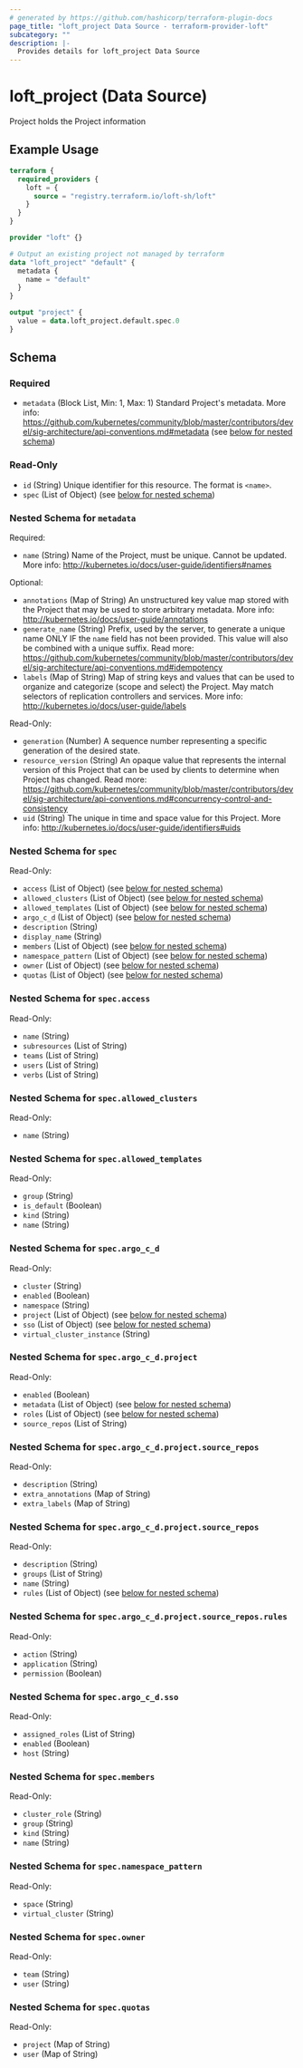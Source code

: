 ```yaml
---
# generated by https://github.com/hashicorp/terraform-plugin-docs
page_title: "loft_project Data Source - terraform-provider-loft"
subcategory: ""
description: |-
  Provides details for loft_project Data Source
---
```


# loft_project (Data Source)

Project holds the Project information

## Example Usage

```terraform
terraform {
  required_providers {
    loft = {
      source = "registry.terraform.io/loft-sh/loft"
    }
  }
}

provider "loft" {}

# Output an existing project not managed by terraform
data "loft_project" "default" {
  metadata {
    name = "default"
  }
}

output "project" {
  value = data.loft_project.default.spec.0
}
```

<!-- schema generated by tfplugindocs -->
## Schema

### Required

- `metadata` (Block List, Min: 1, Max: 1) Standard Project's metadata. More info: https://github.com/kubernetes/community/blob/master/contributors/devel/sig-architecture/api-conventions.md#metadata (see [below for nested schema](#nestedblock--metadata))

### Read-Only

- `id` (String) Unique identifier for this resource. The format is `<name>`.
- `spec` (List of Object) (see [below for nested schema](#nestedatt--spec))

<a id="nestedblock--metadata"></a>
### Nested Schema for `metadata`

Required:

- `name` (String) Name of the Project, must be unique. Cannot be updated. More info: http://kubernetes.io/docs/user-guide/identifiers#names

Optional:

- `annotations` (Map of String) An unstructured key value map stored with the Project that may be used to store arbitrary metadata. More info: http://kubernetes.io/docs/user-guide/annotations
- `generate_name` (String) Prefix, used by the server, to generate a unique name ONLY IF the `name` field has not been provided. This value will also be combined with a unique suffix. Read more: https://github.com/kubernetes/community/blob/master/contributors/devel/sig-architecture/api-conventions.md#idempotency
- `labels` (Map of String) Map of string keys and values that can be used to organize and categorize (scope and select) the Project. May match selectors of replication controllers and services. More info: http://kubernetes.io/docs/user-guide/labels

Read-Only:

- `generation` (Number) A sequence number representing a specific generation of the desired state.
- `resource_version` (String) An opaque value that represents the internal version of this Project that can be used by clients to determine when Project has changed. Read more: https://github.com/kubernetes/community/blob/master/contributors/devel/sig-architecture/api-conventions.md#concurrency-control-and-consistency
- `uid` (String) The unique in time and space value for this Project. More info: http://kubernetes.io/docs/user-guide/identifiers#uids


<a id="nestedatt--spec"></a>
### Nested Schema for `spec`

Read-Only:

- `access` (List of Object) (see [below for nested schema](#nestedobjatt--spec--access))
- `allowed_clusters` (List of Object) (see [below for nested schema](#nestedobjatt--spec--allowed_clusters))
- `allowed_templates` (List of Object) (see [below for nested schema](#nestedobjatt--spec--allowed_templates))
- `argo_c_d` (List of Object) (see [below for nested schema](#nestedobjatt--spec--argo_c_d))
- `description` (String)
- `display_name` (String)
- `members` (List of Object) (see [below for nested schema](#nestedobjatt--spec--members))
- `namespace_pattern` (List of Object) (see [below for nested schema](#nestedobjatt--spec--namespace_pattern))
- `owner` (List of Object) (see [below for nested schema](#nestedobjatt--spec--owner))
- `quotas` (List of Object) (see [below for nested schema](#nestedobjatt--spec--quotas))

<a id="nestedobjatt--spec--access"></a>
### Nested Schema for `spec.access`

Read-Only:

- `name` (String)
- `subresources` (List of String)
- `teams` (List of String)
- `users` (List of String)
- `verbs` (List of String)


<a id="nestedobjatt--spec--allowed_clusters"></a>
### Nested Schema for `spec.allowed_clusters`

Read-Only:

- `name` (String)


<a id="nestedobjatt--spec--allowed_templates"></a>
### Nested Schema for `spec.allowed_templates`

Read-Only:

- `group` (String)
- `is_default` (Boolean)
- `kind` (String)
- `name` (String)


<a id="nestedobjatt--spec--argo_c_d"></a>
### Nested Schema for `spec.argo_c_d`

Read-Only:

- `cluster` (String)
- `enabled` (Boolean)
- `namespace` (String)
- `project` (List of Object) (see [below for nested schema](#nestedobjatt--spec--argo_c_d--project))
- `sso` (List of Object) (see [below for nested schema](#nestedobjatt--spec--argo_c_d--sso))
- `virtual_cluster_instance` (String)

<a id="nestedobjatt--spec--argo_c_d--project"></a>
### Nested Schema for `spec.argo_c_d.project`

Read-Only:

- `enabled` (Boolean)
- `metadata` (List of Object) (see [below for nested schema](#nestedobjatt--spec--argo_c_d--project--metadata))
- `roles` (List of Object) (see [below for nested schema](#nestedobjatt--spec--argo_c_d--project--roles))
- `source_repos` (List of String)

<a id="nestedobjatt--spec--argo_c_d--project--metadata"></a>
### Nested Schema for `spec.argo_c_d.project.source_repos`

Read-Only:

- `description` (String)
- `extra_annotations` (Map of String)
- `extra_labels` (Map of String)


<a id="nestedobjatt--spec--argo_c_d--project--roles"></a>
### Nested Schema for `spec.argo_c_d.project.source_repos`

Read-Only:

- `description` (String)
- `groups` (List of String)
- `name` (String)
- `rules` (List of Object) (see [below for nested schema](#nestedobjatt--spec--argo_c_d--project--source_repos--rules))

<a id="nestedobjatt--spec--argo_c_d--project--source_repos--rules"></a>
### Nested Schema for `spec.argo_c_d.project.source_repos.rules`

Read-Only:

- `action` (String)
- `application` (String)
- `permission` (Boolean)




<a id="nestedobjatt--spec--argo_c_d--sso"></a>
### Nested Schema for `spec.argo_c_d.sso`

Read-Only:

- `assigned_roles` (List of String)
- `enabled` (Boolean)
- `host` (String)



<a id="nestedobjatt--spec--members"></a>
### Nested Schema for `spec.members`

Read-Only:

- `cluster_role` (String)
- `group` (String)
- `kind` (String)
- `name` (String)


<a id="nestedobjatt--spec--namespace_pattern"></a>
### Nested Schema for `spec.namespace_pattern`

Read-Only:

- `space` (String)
- `virtual_cluster` (String)


<a id="nestedobjatt--spec--owner"></a>
### Nested Schema for `spec.owner`

Read-Only:

- `team` (String)
- `user` (String)


<a id="nestedobjatt--spec--quotas"></a>
### Nested Schema for `spec.quotas`

Read-Only:

- `project` (Map of String)
- `user` (Map of String)


